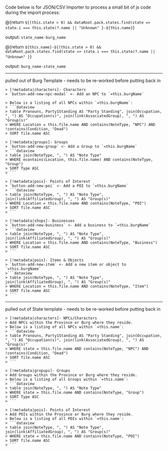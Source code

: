 Code below is for JSON/CSV Importer to process a small bit of js code during the import process:

@{return `${(this.state > 0) && dataRoot.pack.states.find(state => state.i === this.state)?.name || "Unknown" }-${this.name}`}

output: `state_name-burg_name`

@{return `${this.name}-${(this.state > 0) && dataRoot.pack.states.find(state => state.i === this.state)?.name || "Unknown" }`}

output: `burg_name-state_name`

---

pulled out of Burg Template - needs to be re-worked before putting back in

```
> [!metadata|characters]- Characters
> `button-add-new-npc-modal` <- Add an NPC to `=this.burgName`

> Below is a listing of all NPCs within `=this.burgName`:
> ```dataview
> table Pronouns, Party1Standing AS "Party Standing", join(Occupation, ", ") AS "Occupation(s)", join(link(AssociatedGroup), ", ") AS "Group(s)"
> WHERE Location = this.file.name AND contains(NoteType, "NPC") AND !contains(Condition, "Dead")
> SORT file.name ASC

> [!metadata|groups]- Groups
> `button-add-new-group` <- Add a Group to `=this.burgName`
> ```dataview 
> table join(NoteType, ", ") AS "Note Type"
> WHERE econtains(Location, this.file.name) AND contains(NoteType, "Group")
> SORT Type ASC
> ```

> [!metadata|pois]- Points of Interest
> `button-add-new-poi` <- Add a POI to `=this.burgName`
> ```dataview
> table join(NoteType, ", ") AS "Note Type", join(link(AffiliatedGroup), ", ") AS "Group(s)"
> WHERE Location = this.file.name AND contains(NoteType, "POI")
> SORT file.name ASC
> ```

> [!metadata|shops]- Businesses
> `button-add-new-business` <- Add a business to `=this.burgName`
> ```dataview
> table join(NoteType, ", ") AS "Note Type", join(link(AffiliatedGroup), ", ") AS "Group(s)"
> WHERE Location = this.file.name AND contains(NoteType, "Business")
> SORT file.name ASC
> ```

> [!metadata|pois]- Items & Objects
> `button-add-new-item` <- Add a new item or object to `=this.burgName`
>```dataview
> table join(NoteType, ", ") AS "Note Type", join(link(AffiliatedGroup), ", ") AS "Group(s)"
> WHERE Location = this.file.name AND contains(NoteType, "Item")
> SORT file.name ASC
> ```
```

---

pulled out of State template - needs to be re-worked before putting back in

```
> [!metadata|characters]- NPCs/Characters
> Add NPCs within the Province or Burg where they reside.
> Below is a listing of all NPCs within `=this.name`:
> ```dataview
> table Pronouns, Party1Standing AS "Party Standing", join(Occupation, ", ") AS "Occupation(s)", join(link(AssociatedGroup), ", ") AS "Group(s)"
> WHERE state = this.file.name AND contains(NoteType, "NPC") AND !contains(Condition, "Dead")
> SORT file.name ASC
> ```

> [!metadata|gropups]- Groups
> Add Groups within the Province or Burg where they reside.
> Below is a listing of all Groups within `=this.name`:
> ```dataview 
> table join(NoteType, ", ") AS "Note Type"
> WHERE state = this.file.name AND contains(NoteType, "Group")
> SORT Type ASC
> ```

> [!metadata|pois]- Points of Interest
> Add POIs within the Province or Burg where they reside.
> Below is a listing of all POIs within `=this.name`:
> ```dataview
> table join(NoteType, ", ") AS "Note Type", join(link(AffiliatedGroup), ", ") AS "Group(s)"
> WHERE state = this.file.name AND contains(NoteType, "POI")
> SORT file.name ASC
> ```
```